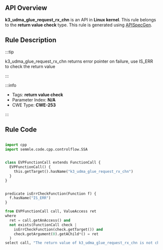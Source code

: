 ---
---


## API Overview
**k3_udma_glue_request_rx_chn** is an API in **Linux kernel**. This rule belongs to the **return value check** type. This rule is generated using [APISpecGen](../../tools/APISpecGen).
## Rule Description

:::tip

k3_udma_glue_request_rx_chn returns error pointer on failure, use IS_ERR to check the return value

:::

:::info

- Tags: **return value check**
- Parameter Index: **N/A**
- CWE Type: **CWE-253**

:::

## Rule Code
```python

import cpp
import semmle.code.cpp.controlflow.SSA


class EVPFunctionCall extends FunctionCall {
  EVPFunctionCall() {
    this.getTarget().hasName("k3_udma_glue_request_rx_chn")
  }
}


predicate isErrCheckFunction(Function f) {
  f.hasName("IS_ERR") 
}

from EVPFunctionCall call, ValueAccess ret
where
  ret = call.getAnAccess() and
  not exists(FunctionCall check |
    isErrCheckFunction(check.getTarget()) and
    check.getArgument(0).getAChild*() = ret
  )
select call, "The return value of k3_udma_glue_request_rx_chn is not checked with IS_ERR."
    
```